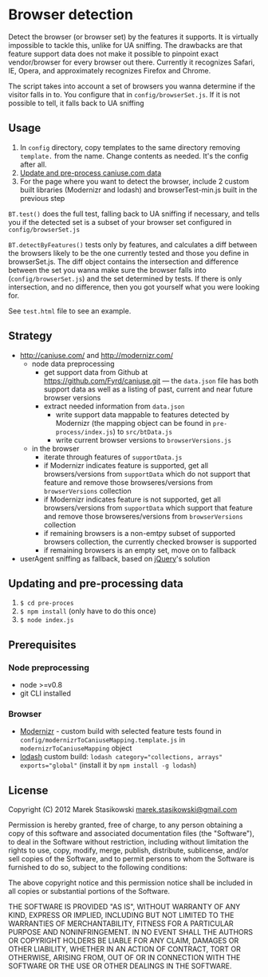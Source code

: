 # Browser detection

Detect the browser (or browser set) by the features it supports. It is virtually impossible to tackle this, unlike for UA sniffing.
The drawbacks are that feature support data does not make it possible to pinpoint exact vendor/browser for every browser out there.
Currently it recognizes Safari, IE, Opera, and approximately recognizes Firefox and Chrome.

The script takes into account a set of browsers you wanna determine if the visitor falls in to. You configure that in ``config/browserSet.js``. If it is not possible to tell, it falls back to UA sniffing

## Usage

1. In ``config`` directory, copy templates to the same directory removing ``template.`` from the name. Change contents as needed. It's the config after all.
2. [Update and pre-process caniuse.com data](#updating-and-pre-processing-data)
3. For the page where you want to detect the browser, include 2 custom built libraries (Modernizr and lodash) and browserTest-min.js built in the previous step

``BT.test()`` does the full test, falling back to UA sniffing if necessary, and tells you if the detected set is a subset of your browser set configured in ``config/browserSet.js``

``BT.detectByFeatures()`` tests only by features, and calculates a diff between the browsers likely to be the one currently tested and those you define in browserSet.js.
The diff object contains the intersection and difference between the set you wanna make sure the browser falls into (``config/browserSet.js``) and the set determined by tests. If there is only intersection, and no difference, then you got yourself what you were looking for.

See ``test.html`` file to see an example.

## Strategy

* <http://caniuse.com/> and <http://modernizr.com/>
	* node data preprocessing
		* get support data from Github at https://github.com/Fyrd/caniuse.git — the ``data.json`` file has both support data as well as a listing of past, current and near future browser versions
		* extract needed information from ``data.json``
			* write support data mappable to features detected by Modernizr (the mapping object can be found in ``pre-process/index.js``) to ``src/btData.js``
			* write current browser versions to ``browserVersions.js``
	* in the browser
		* iterate through features of ``supportData.js``
		* if Modernizr indicates feature is supported, get all browsers/versions from ``supportData`` which do not support that feature and remove those browseres/versions from ``browserVersions`` collection
		* if Modernizr indicates feature is not supported, get all browsers/versions from ``supportData`` which support that feature and remove those browseres/versions from ``browserVersions`` collection
		* if remaining browsers is a non-emtpy subset of supported browsers collection, the currently checked browser is supported
		* if remaining browsers is an empty set, move on to fallback
* userAgent sniffing as fallback, based on [jQuery](http://jquery.com)'s solution

## Updating and pre-processing data
1. ``$ cd pre-proces``
2. ``$ npm install`` (only have to do this once)
3. ``$ node index.js``

## Prerequisites

### Node preprocessing

* node >=v0.8
* git CLI installed

### Browser

* [Modernizr](http://modernizr.com/) - custom build with selected feature tests found in ``config/modernizrToCaniuseMapping.template.js`` in ``modernizrToCaniuseMapping`` object
* [lodash](https://github.com/bestiejs/lodash) custom build: ``lodash category="collections, arrays" exports="global"`` (install it by ``npm install -g lodash``)

## License

Copyright (C) 2012 Marek Stasikowski <marek.stasikowski@gmail.com>

Permission is hereby granted, free of charge, to any person obtaining a copy of this software and associated documentation files (the "Software"), to deal in the Software without restriction, including without limitation the rights to use, copy, modify, merge, publish, distribute, sublicense, and/or sell copies of the Software, and to permit persons to whom the Software is furnished to do so, subject to the following conditions:

The above copyright notice and this permission notice shall be included in all copies or substantial portions of the Software.

THE SOFTWARE IS PROVIDED "AS IS", WITHOUT WARRANTY OF ANY KIND, EXPRESS OR IMPLIED, INCLUDING BUT NOT LIMITED TO THE WARRANTIES OF MERCHANTABILITY, FITNESS FOR A PARTICULAR PURPOSE AND NONINFRINGEMENT. IN NO EVENT SHALL THE AUTHORS OR COPYRIGHT HOLDERS BE LIABLE FOR ANY CLAIM, DAMAGES OR OTHER LIABILITY, WHETHER IN AN ACTION OF CONTRACT, TORT OR OTHERWISE, ARISING FROM, OUT OF OR IN CONNECTION WITH THE SOFTWARE OR THE USE OR OTHER DEALINGS IN THE SOFTWARE.
